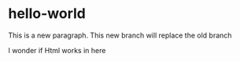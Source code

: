 # hello-world
<p> This is a new paragraph. This new branch will replace the old branch</p>
<p> I wonder if Html works in here</p>
